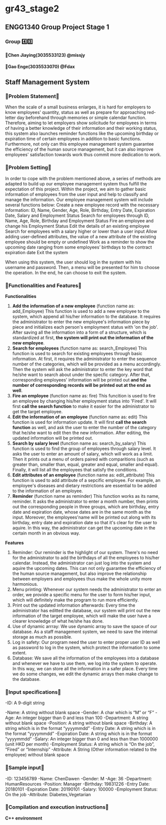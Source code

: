 # gr43_stage2
## **ENGG1340 Group Project Stage 1**


### **Group :four::three:**
#### **:girl:Chen Jiaying(3035533123) @missjy**
#### **:boy:Gao Enge(3035533070) @Fdax**
## 
## **Staff Management System**

### **:thought_balloon:Problem Statement:thought_balloon:**

When the scale of a small business enlarges, it is hard for employers to know employees' quantity, status as well as prepare for approaching red-letter day beforehand through memories or simple calendar function. Therefore, aiming to let employers show solicitude for employees in terms of having a better knowledge of their information and their working status, this system also launches reminder functions like the upcoming birthday or expiration time of certain employees in addition to basic functions. Furthermore, not only can this employee management system guarantee the efficiency of the human source management, but it can also improve employees' satisfaction towards work thus commit more dedication to work.




### **:thought_balloon:Problem Setting:thought_balloon:**

In order to cope with the problem mentioned above, a series of methods are adapted to build up our employee management system thus fulfill the expectation of this project. Within the project, we aim to gather basic information of employees from the user input and help to classify and manage the information. Our employee management system will include several functions below:
Create a new employee record with the necessary information: ID, Name, Gender, Age, Role, Birthday, Entry Date, Expiration Date, Salary and Employment Status 
Search for employees through ID, Name, Age, Role, Birthday and Employment Status
Fire an employee and change his Employment Status
Edit the details of an existing employee
Search for employees with a salary higher or lower than a user input
Allow adding user-defined attributes, the value of a new attribute of the existing employee should be empty or undefined
Work as a reminder to show the upcoming date ranging from some employees’ birthdays to the contract expiration date
Exit the system

When using this system, the user should log in the system with his username and password. Then, a menu will be presented for him to choose the operation. In the end, he can choose to exit the system.


  
### **:thought_balloon:Functionalities and Features:thought_balloon:**
  
  **Functionalities**

  1. **Add the information of a new employee** (function name as: add_Employee)
     This function is used to add a new employee to the system, which append all his/her information to the database. It requires the        administrator to enter the new employee's information piece by piece and initializes each person's employment status with 'on the        job'. After saving all the information into a form of a structure, which is standardized at first, **the system will print out the        information of the new employee**.
  2. **Search for employees** (function name as: search_Employee)
     This function is used to search for existing employees through basic information. At first, it requires the administrator to enter      the sequence number of the categories, which will be provided as a menu accordingly. Then the system will ask the administrator to      enter the key word that he/she want to search about under the specfic category. After that, corresponding employees' information        will be printed out **and the number of corresponding records will be printed out at the end as well**.
  3. **Fire an employee** (function name as: fire)
     This funcition is used to fire an employee by changing his/her employment status into 'Fired'. It will first **call the search          function** to make it easier for the administrator to get the target employee.
  4. **Edit the information of an employee** (function name as: edit)
     This function is used for information update. It will first **call the search function** as well, and ask the user to enter the          number of the category that he/she want to edit then the new information. After editing, the updated information will be printed        out.
  5. **Search by salary level** (function name as: search_by_salary)
     This function is used to find the group of employees through salary level. It asks the user to enter an amount of salary, which          will work as a limit. Then it prints out a menu of orders paired with comparitions (such as greater than, smaller than, equal,          greater and equal, smaller and equal). Finally, it will list all the employees that satisfy the conditions.
  6. **Edit attributes of an employee** (function name as: edit_attribute)
     This function is used to add attribute of a sepcific employee. For example, an employee's diseases and dietary restrictions are          essential to be added to the information of an employee.
  7. **Reminder** (function name as reminder)
     This function works as its name, reminder. It asks the administrator to enter a month number, then prints out the corresponding          people in three groups, which are birthday, entry date and expiration date, whose dates are in the same month as the input.              Moreover, the employees'name will be printed out along with its birthday, entry date and expiration date so that it's clear for the      user to aquire. In this way, the administrator can get the upcoming date in the certain month in an obvious way.
  
  **Features**
  
  1. Reminder:
     Our reminder is the highlight of our system. There's no need for the administrator to add the birthdays of all the employees to          his/her calendar. Instead, the administrator can just log into the system and aquire the upcoming dates. This can not only              guarantee the efficiency of the human source management, but also improve the relationship between employers and employees thus          make the whole unity more harmonious.
  2. Menu printing:
     Whenever our system needs the administrator to enter an order, we provide a specific menu for the user to form his/her input, which      will definitely make the program to run more efficiently.
  3. Print out the updated information afterwards:
     Every time the administrator has editted the database, our system will print out the new information of the target employee, which      will make the user have a clearer knowledge of what he/she has done.
  4. Use of dynamic arrray:
     We use dynamic array to save the space of our database. As a staff management system, we need to save the internal storage as much      as possible.
  5. Log in safety:
     Our program need the user to enter proper user ID as well as password to log in the system, which protect the information to some        extent.
  6. Database:
     We save all the information of the employees into a database and whenever we have to use them, we log into the system to operate.        In this way, we can store all the information in a safer place. Every time we do some changes, we edit the dynamic arrays then make      change to the database.


### **:thought_balloon:Input specifications:thought_balloon:**

  -ID: A 9-digit string
  
  -Name: A string without blank space
  -Gender: A char which is “M” or “F”
  -Age: An integer bigger than 0 and less than 100
  -Department: A string without blank space
  -Position: A string without blank space
  -Birthday: A string which is in the format “yyyymmdd”
  -Entry Date: A string which is in the format “yyyymmdd”
  -Expiration Date: A string which is in the format “yyyymmdd”
  -Salary: An integer bigger than 0 and less than than 1000000 (unit HKD per month)
  -Employment Status: A string which is “On the job”, “Fired” or “Internship”
  -Attribute: A String (Other information related to the employee) without blank space
 
 ### **:thought_balloon:Sample input:thought_balloon:**
 
  -ID: 123456789
  -Name: ChenDawen
  -Gender: M
  -Age: 36
  -Department: HumanResources
  -Position: Manager
  -Birthday: 19831226
  -Entry Date: 20180101
  -Expiration Date: 20190101
  -Salary: 100000
  -Employment Status: On the job
  -Attribute: Diabetes,Vegetarian
 
 
 ### **:thought_balloon:Compilation and execution instructions:thought_balloon:**
  **C++ environment**


